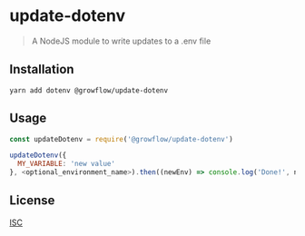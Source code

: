 # update-dotenv

> A NodeJS module to write updates to a .env file

## Installation

```
yarn add dotenv @growflow/update-dotenv
```

## Usage

```js
const updateDotenv = require('@growflow/update-dotenv')

updateDotenv({
  MY_VARIABLE: 'new value'
}, <optional_environment_name>).then((newEnv) => console.log('Done!', newEnv))
```

## License

[ISC](LICENSE)
